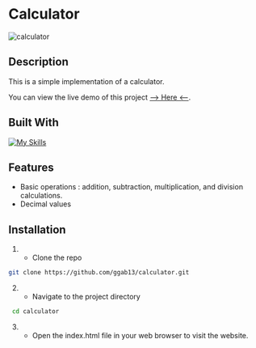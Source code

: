 # Calculator

![calculator](https://github.com/ggab13/calculator/assets/67071512/5720c691-79a5-4200-a54b-0828cf6635e7)


## Description

This is a simple implementation of a calculator. 

You can view the live demo of this project [--> Here <--](https://ggab13.github.io/calculator/).

## Built With

[![My Skills](https://skillicons.dev/icons?i=js,html,css)](https://skillicons.dev)

## Features

- Basic operations : addition, subtraction, multiplication, and division calculations.
- Decimal values


## Installation 

1. - Clone the repo
 ```sh
git clone https://github.com/ggab13/calculator.git
   ```

2. - Navigate to the project directory
```sh
 cd calculator
 ```
3. - Open the index.html file in your web browser to visit the website.

